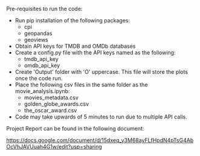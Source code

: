Pre-requisites to run the code:
- Run pip installation of the following packages:
    - cpi
    - geopandas
    - geoviews
- Obtain API keys for TMDB and OMDb databases
- Create a config.py file with the API keys named as the following:
    - tmdb_api_key
    - omdb_api_key
- Create 'Output' folder with 'O' uppercase. This file will store the plots once the code run. 
- Place the following csv files in the same folder as the movie_analysis.ipynb:
    - movies_metadata.csv
    - golden_globe_awards.csv
    - the_oscar_award.csv
- Code may take upwards of 5 minutes to run due to multiple API calls.


Project Report can be found in the following document:

https://docs.google.com/document/d/15dxeq_y3M68ayFLfHpdN4pTsG4AbOcVhJAVUuah4G1w/edit?usp=sharing
